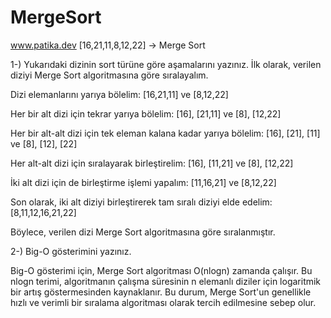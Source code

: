 # MergeSort
www.patika.dev
[16,21,11,8,12,22] -> Merge Sort

1-) Yukarıdaki dizinin sort türüne göre aşamalarını yazınız.
İlk olarak, verilen diziyi Merge Sort algoritmasına göre sıralayalım.


Dizi elemanlarını yarıya bölelim: [16,21,11] ve [8,12,22]

Her bir alt dizi için tekrar yarıya bölelim: [16], [21,11] ve [8], [12,22]

Her bir alt-alt dizi için tek eleman kalana kadar yarıya bölelim: [16], [21], [11] ve [8], [12], [22]

Her alt-alt dizi için sıralayarak birleştirelim: [16], [11,21] ve [8], [12,22]

İki alt dizi için de birleştirme işlemi yapalım: [11,16,21] ve [8,12,22]

Son olarak, iki alt diziyi birleştirerek tam sıralı diziyi elde edelim: [8,11,12,16,21,22]

Böylece, verilen dizi Merge Sort algoritmasına göre sıralanmıştır.

2-) Big-O gösterimini yazınız.

Big-O gösterimi için, Merge Sort algoritması O(nlogn) zamanda çalışır. Bu nlogn terimi, algoritmanın çalışma süresinin n elemanlı diziler için logaritmik bir artış göstermesinden kaynaklanır. Bu durum, Merge Sort'un genellikle hızlı ve verimli bir sıralama algoritması olarak tercih edilmesine sebep olur.
